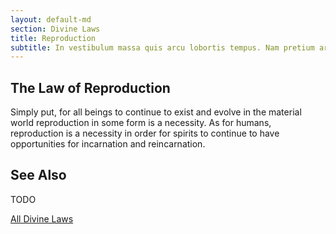 ```yaml
---
layout: default-md
section: Divine Laws
title: Reproduction
subtitle: In vestibulum massa quis arcu lobortis tempus. Nam pretium arcu in odio vulputate luctus.
---
```


## The Law of Reproduction
Simply put, for all beings to continue to exist and evolve in the material world reproduction in some form is a necessity. As for humans, reproduction is a necessity in order for spirits to continue to have opportunities for incarnation and reincarnation. 

## See Also
TODO


<a href="/divine-laws" class="button">All Divine Laws</a>
